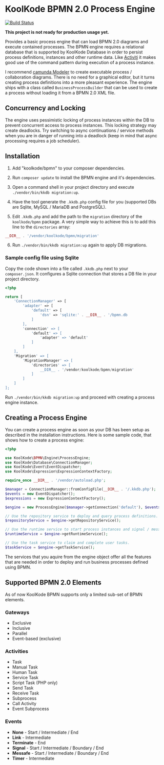 # KoolKode BPMN 2.0 Process Engine

[![Build Status](https://travis-ci.org/koolkode/bpmn.svg?branch=master)](https://travis-ci.org/koolkode/bpmn)

**This project is not ready for production usage yet.**

Provides a basic process engine that can load BPMN 2.0 diagrams and execute contained processes. The BPMN engine
requires a relational database that is supported by KoolKode Database in order to persist process definitions, instances
and other runtime data. Like [Activiti](http://activiti.org/) it makes good use of the command pattern during execution
of a process instance.

I recommend [camunda Modeler](http://camunda.org/bpmn/tool/) to create executable process / collaboration diagrams. There is
no need for a graphical editor, but it turns creating process definitions into a more pleasant experience. The engine ships
with a class called `BusinessProcessBuilder` that can be used to create a process without loading it from a BPMN 2.0
XML file.

## Concurrency and Locking

The engine uses pessimistic locking of process instances within the DB to prevent concurrent access to process instances.
This locking strategy may create deadlocks. Try switching to async continuations / service methods when you are in
danger of running into a deadlock (keep in mind that async processing requires a job scheduler).

## Installation

1) Add "koolkode/bpmn" to your composer dependencies.

2) Run `composer update` to install the BPMN engine and it's dependencies.

3) Open a command shell in your project directory and execute `./vendor/bin/kkdb migration:up`.

4) Have the tool generate the `.kkdb.php` config file for you (supported DBs are Sqlite, MySQL / MariaDB and PostgreSQL).

5) Edit `.kkdb.php` and add the path to the `migration` directory of the `koolkode/bpmn` package. A very simple
way to achieve this is to add this line to the `directories` array:
```php
__DIR__ . '/vendor/koolkode/bpmn/migration'
```

6) Run `./vendor/bin/kkdb migration:up` again to apply DB migrations.

### Sample config file using Sqlite

Copy the code shown into a file called `.kkdb.php` next to your `composer.json`. It configures a
Sqlite connection that stores a DB file in your project directory.
```php
<?php

return [
	'ConnectionManager' => [
		'adapter' => [
			'default' => [
				'dsn' => 'sqlite:' . __DIR__ . '/bpmn.db
			]
		],
		'connection' => [
			'default' => [
				'adapter' => 'default'
			]
		]
	],
	'Migration' => [
		'MigrationManager' => [
			'directories' => [
				__DIR__ . '/vendor/koolkode/bpmn/migration'
			]
		]
	]
];
```
Run `./vendor/bin/kkdb migration:up` and proceed with creating a process engine instance.

## Creating a Process Engine

You can create a process engine as soon as your DB has been setup as described in the installation instructions. Here is
some sample code, that shows how to create a process engine:
```php
<?php

use KoolKode\BPMN\Engine\ProcessEngine;
use KoolKode\Database\ConnectionManager;
use KoolKode\Event\EventDispatcher;
use KoolKode\Expression\ExpressionContextFactory;

require_once __DIR__ . '/vendor/autoload.php';

$manager = ConnectionManager::fromConfigFile(__DIR__ . '/.kkdb.php');
$events = new EventDispatcher();
$expressions = new ExpressionContextFactory();

$engine = new ProcessEngine($manager->getConnection('default'), $events, $expressions);

// Use the repository service to deploy and query process definitions.
$repositoryService = $engine->getRepositoryService();

// Use the runtime service to start process instances and signal / message them.
$runtimeService = $engine->getRuntimeService();

// Use the task service to claim and complete user tasks.
$taskService = $engine->getTaskService();
```
The services that you aquire from the engine object offer all the features that are needed in order to deploy
and run business processes defined using BPMN.

## Supported BPMN 2.0 Elements

As of now KoolKode BPMN supports only a limited sub-set of BPMN elements.

### Gateways

- Exclusive
- Inclusive
- Parallel
- Event-based (exclusive)

### Activities

- Task
- Manual Task
- Human Task
- Service Task
- Script Task (PHP only)
- Send Task
- Receive Task
- Subprocess
- Call Activity
- Event Subprocess

### Events

- **None** - Start / Intermediate / End
- **Link** - Intermediate
- **Terminate** - End
- **Signal** - Start / Intermediate / Boundary / End
- **Messafe** - Start / Intermediate / Boundary / End
- **Timer** - Intermediate
